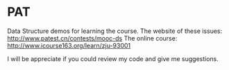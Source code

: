 # PAT
Data Structure demos for learning the course.
The website of these issues: http://www.patest.cn/contests/mooc-ds
The online course: http://www.icourse163.org/learn/zju-93001

I will be appreciate if you could review my code and give me suggestions.
